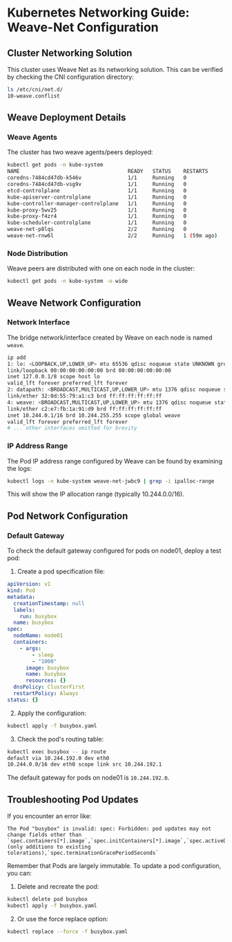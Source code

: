# Kubernetes Networking Guide: Weave-Net Configuration

## Cluster Networking Solution

This cluster uses Weave Net as its networking solution. This can be verified by checking the CNI configuration directory:

```bash
ls /etc/cni/net.d/
10-weave.conflist
```

## Weave Deployment Details

### Weave Agents

The cluster has two weave agents/peers deployed:

```bash
kubectl get pods -n kube-system
NAME                                   READY   STATUS    RESTARTS      AGE
coredns-7484cd47db-k546v               1/1     Running   0             59m
coredns-7484cd47db-vsg9v               1/1     Running   0             59m
etcd-controlplane                      1/1     Running   0             59m
kube-apiserver-controlplane            1/1     Running   0             59m
kube-controller-manager-controlplane   1/1     Running   0             59m
kube-proxy-5wv25                       1/1     Running   0             59m
kube-proxy-f4zr4                       1/1     Running   0             59m
kube-scheduler-controlplane            1/1     Running   0             59m
weave-net-p8lqs                        2/2     Running   0             59m
weave-net-rnw6l                        2/2     Running   1 (59m ago)   59m
```

### Node Distribution

Weave peers are distributed with one on each node in the cluster:

```bash
kubectl get pods -n kube-system -o wide
```

## Weave Network Configuration

### Network Interface

The bridge network/interface created by Weave on each node is named `weave`.

```bash
ip add
1: lo: <LOOPBACK,UP,LOWER_UP> mtu 65536 qdisc noqueue state UNKNOWN group default qlen 1000
link/loopback 00:00:00:00:00:00 brd 00:00:00:00:00:00
inet 127.0.0.1/8 scope host lo
valid_lft forever preferred_lft forever
2: datapath: <BROADCAST,MULTICAST,UP,LOWER_UP> mtu 1376 qdisc noqueue state UNKNOWN group default qlen 1000
link/ether 32:0d:55:79:a1:c3 brd ff:ff:ff:ff:ff:ff
4: weave: <BROADCAST,MULTICAST,UP,LOWER_UP> mtu 1376 qdisc noqueue state UP group default qlen 1000
link/ether c2:e7:fb:1a:91:d9 brd ff:ff:ff:ff:ff:ff
inet 10.244.0.1/16 brd 10.244.255.255 scope global weave
valid_lft forever preferred_lft forever
# ... other interfaces omitted for brevity
```

### IP Address Range

The Pod IP address range configured by Weave can be found by examining the logs:

```bash
kubectl logs -n kube-system weave-net-jwbc9 | grep -i ipalloc-range
```

This will show the IP allocation range (typically 10.244.0.0/16).

## Pod Network Configuration

### Default Gateway

To check the default gateway configured for pods on node01, deploy a test pod:

1. Create a pod specification file:

```yaml
apiVersion: v1
kind: Pod
metadata:
  creationTimestamp: null
  labels:
    run: busybox
  name: busybox
spec:
  nodeName: node01
  containers:
    - args:
        - sleep
        - "1000"
      image: busybox
      name: busybox
      resources: {}
  dnsPolicy: ClusterFirst
  restartPolicy: Always
status: {}
```

2. Apply the configuration:

```bash
kubectl apply -f busybox.yaml
```

3. Check the pod's routing table:

```bash
kubectl exec busybox -- ip route
default via 10.244.192.0 dev eth0
10.244.0.0/16 dev eth0 scope link src 10.244.192.1
```

The default gateway for pods on node01 is `10.244.192.0`.

## Troubleshooting Pod Updates

If you encounter an error like:

```
The Pod "busybox" is invalid: spec: Forbidden: pod updates may not change fields other than `spec.containers[*].image`,`spec.initContainers[*].image`,`spec.activeDeadlineSeconds`,`spec.tolerations` (only additions to existing tolerations),`spec.terminationGracePeriodSeconds`
```

Remember that Pods are largely immutable. To update a pod configuration, you can:

1. Delete and recreate the pod:

```bash
kubectl delete pod busybox
kubectl apply -f busybox.yaml
```

2. Or use the force replace option:

```bash
kubectl replace --force -f busybox.yaml
```
